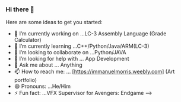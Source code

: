 ### Hi there 👋



Here are some ideas to get you started:

- 🔭 I’m currently working on ...LC-3 Assembly Language (Grade Calculator)
- 🌱 I’m currently learning ...C++/Python/Java/ARM(LC-3)
- 👯 I’m looking to collaborate on ...Python/JAVA
- 🤔 I’m looking for help with ... App Development
- 💬 Ask me about ... Anything
- 📫 How to reach me: ... [https://immanuelmorris.weebly.com] (Art portfolio)
- 😄 Pronouns: ...He/Him
- ⚡ Fun fact: ...VFX Supervisor for Avengers: Endgame
-->
